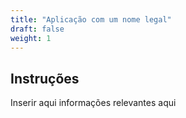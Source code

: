 ```yaml
---
title: "Aplicação com um nome legal"
draft: false
weight: 1
---
```


## Instruções

Inserir aqui informações relevantes aqui
